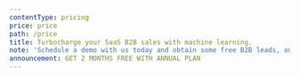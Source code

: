 ```yaml
---
contentType: pricing
price: price
path: /price
title: Turbocharge your SaaS B2B sales with machine learning.
note: 'Schedule a demo with us today and obtain some free B2B leads, on us!'
announcement: GET 2 MONTHS FREE WITH ANNUAL PLAN
---
```

